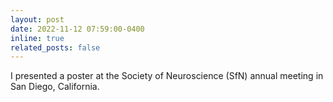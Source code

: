 ```yaml
---
layout: post
date: 2022-11-12 07:59:00-0400
inline: true
related_posts: false
---
```


I presented a poster at the Society of Neuroscience (SfN) annual meeting in San Diego, California. 
